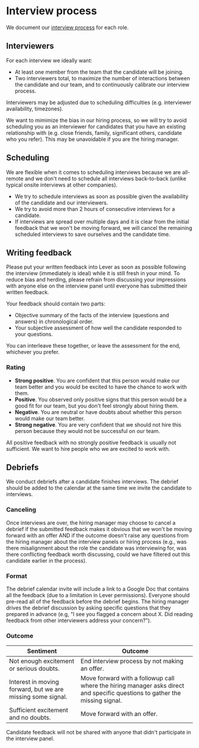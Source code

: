 # Interview process

We document our [interview process](https://github.com/sourcegraph/interviews) for each role.

## Interviewers

For each interview we ideally want:

- At least one member from the team that the candidate will be joining.
- Two interviewers total, to maximize the number of interactions between the candidate and our team, and to continuously calibrate our interview process.

Interviewers may be adjusted due to scheduling difficulties (e.g. interviewer availability, timezones).

We want to mimimize the bias in our hiring process, so we will try to avoid scheduling you as an interviewer for candidates that you have an existing relationship with (e.g. close friends, family, significant others, candidate who you refer). This may be unavoidable if you are the hiring manager.

## Scheduling

We are flexible when it comes to scheduling interviews because we are all-remote and we don't need to schedule all interviews back-to-back (unlike typical onsite interviews at other companies).

- We try to schedule interviews as soon as possible given the availability of the candidate and our interviewers.
- We try to avoid more than 2 hours of consecutive interviews for a candidate.
- If interviews are spread over multiple days and it is clear from the initial feedback that we won't be moving forward, we will cancel the remaining scheduled interviews to save ourselves and the candidate time.

## Writing feedback

Please put your written feedback into Lever as soon as possible following the interview (immediately is ideal) while it is still fresh in your mind. To reduce bias and herding, please refrain from discussing your impressions with anyone else on the interview panel until everyone has submitted their written feedback.

Your feedback should contain two parts:

- Objective summary of the facts of the interview (questions and answers) in chronological order.
- Your subjective assessment of how well the candidate responded to your questions.

You can interleave these together, or leave the assessment for the end, whichever you prefer.

### Rating

- **Strong positive**. You are confident that this person would make our team better and you would be excited to have the chance to work with them.
- **Positive**. You observed only positive signs that this person would be a good fit for our team, but you don't feel strongly about hiring them.
- **Negative**. You are neutral or have doubts about whether this person would make our team better.
- **Strong negative**. You are very confident that we should not hire this person because they would not be successful on our team.

All positive feedback with no strongly positive feedback is usually not sufficient. We want to hire people who we are excited to work with.

## Debriefs

We conduct debriefs after a candidate finishes interviews. The debrief should be added to the calendar at the same time we invite the candidate to interviews.

### Canceling

Once interviews are over, the hiring manager may choose to cancel a debrief if the submitted feedback makes it obvious that we won't be moving forward with an offer AND if the outcome doesn't raise any questions from the hiring manager about the interview panels or hiring process (e.g., was there misalignment about the role the candidate was interviewing for, was there conflicting feedback worth discussing, could we have filtered out this candidate earlier in the process).  

### Format

The debrief calendar invite will include a link to a Google Doc that contains all the feedback (due to a limitation in Lever permissions). Everyone should pre-read all of the feedback before the debrief begins. The hiring manager drives the debrief discussion by asking specific questions that they prepared in advance (e.g, "I see you flagged a concern about X. Did reading feedback from other interviewers address your concern?").

### Outcome

| Sentiment                                | Outcome                                                                                                                             |
| ---------------------------------------- | ----------------------------------------------------------------------------------------------------------------------------------- |
| Not enough excitement or serious doubts. | End interview process by not making an offer.                                                                                       |
| Interest in moving forward, but we are missing some signal. | Move forward with a followup call where the hiring manager asks direct and specific questions to gather the missing signal. |
| Sufficient excitement and no doubts.     | Move forward with an offer.                                                                                                         |

Candidate feedback will not be shared with anyone that didn't participate in the interview panel.

